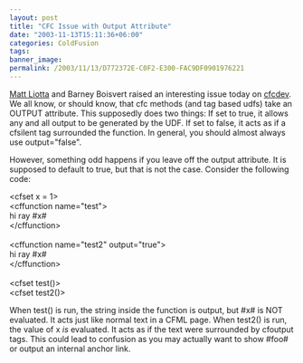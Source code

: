```yaml
---
layout: post
title: "CFC Issue with Output Attribute"
date: "2003-11-13T15:11:36+06:00"
categories: ColdFusion 
tags: 
banner_image: 
permalink: /2003/11/13/D772372E-C0F2-E300-FAC9DF0901976221
---
```


<a href="http://devilm.com/">Matt Liotta</a> and Barney Boisvert raised an interesting issue today on <a href="http://www.cfczone.org/listserv.cfm">cfcdev</a>. We all know, or should know, that cfc methods (and tag based udfs) take an OUTPUT attribute. This supposedly does two things: If set to true, it allows any and all output to be generated by the UDF. If set to false, it acts as if a cfsilent tag surrounded the function. In general, you should almost always use output="false". 

However, something odd happens if you leave off the output attribute. It is supposed to default to true, but that is not the case. Consider the following code:

&lt;cfset x = 1&gt;<br>
&lt;cffunction name="test"&gt;<br>
hi ray #x#<br>
&lt;/cffunction&gt;<br>
<br>
&lt;cffunction name="test2" output="true"&gt;<br>
hi ray #x#<br>
&lt;/cffunction&gt;<br>
<br>
&lt;cfset test()&gt;<br>
&lt;cfset test2()&gt;<br>

When test() is run, the string inside the function is output, but #x# is NOT evaluated. It acts just like normal text in a CFML page. When test2() is run, the value of x <i>is</i> evaluated. It acts as if the text were surrounded by cfoutput tags. This could lead to confusion as you may actually want to show #foo# or output an internal anchor link.